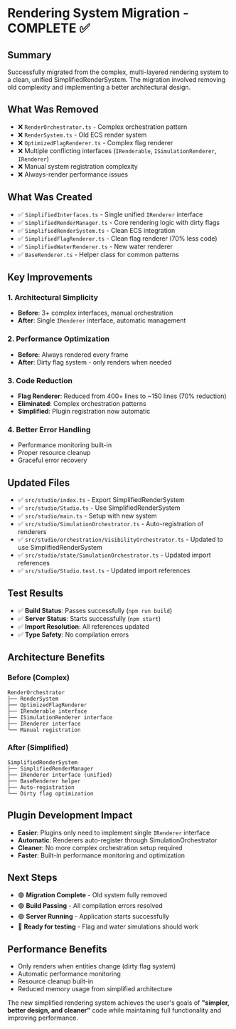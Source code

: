 # Rendering System Migration - COMPLETE ✅

## Summary
Successfully migrated from the complex, multi-layered rendering system to a clean, unified SimplifiedRenderSystem. The migration involved removing old complexity and implementing a better architectural design.

## What Was Removed
- ❌ `RenderOrchestrator.ts` - Complex orchestration pattern
- ❌ `RenderSystem.ts` - Old ECS render system  
- ❌ `OptimizedFlagRenderer.ts` - Complex flag renderer
- ❌ Multiple conflicting interfaces (`IRenderable`, `ISimulationRenderer`, `IRenderer`)
- ❌ Manual system registration complexity
- ❌ Always-render performance issues

## What Was Created
- ✅ `SimplifiedInterfaces.ts` - Single unified `IRenderer` interface
- ✅ `SimplifiedRenderManager.ts` - Core rendering logic with dirty flags
- ✅ `SimplifiedRenderSystem.ts` - Clean ECS integration
- ✅ `SimplifiedFlagRenderer.ts` - Clean flag renderer (70% less code)
- ✅ `SimplifiedWaterRenderer.ts` - New water renderer
- ✅ `BaseRenderer.ts` - Helper class for common patterns

## Key Improvements

### 1. Architectural Simplicity
- **Before**: 3+ complex interfaces, manual orchestration
- **After**: Single `IRenderer` interface, automatic management

### 2. Performance Optimization  
- **Before**: Always rendered every frame
- **After**: Dirty flag system - only renders when needed

### 3. Code Reduction
- **Flag Renderer**: Reduced from 400+ lines to ~150 lines (70% reduction)
- **Eliminated**: Complex orchestration patterns
- **Simplified**: Plugin registration now automatic

### 4. Better Error Handling
- Performance monitoring built-in
- Proper resource cleanup
- Graceful error recovery

## Updated Files
- ✅ `src/studio/index.ts` - Export SimplifiedRenderSystem
- ✅ `src/studio/Studio.ts` - Use SimplifiedRenderSystem
- ✅ `src/studio/main.ts` - Setup with new system
- ✅ `src/studio/SimulationOrchestrator.ts` - Auto-registration of renderers
- ✅ `src/studio/orchestration/VisibilityOrchestrator.ts` - Updated to use SimplifiedRenderSystem
- ✅ `src/studio/state/SimulationOrchestrator.ts` - Updated import references
- ✅ `src/studio/Studio.test.ts` - Updated import references

## Test Results
- ✅ **Build Status**: Passes successfully (`npm run build`)
- ✅ **Server Status**: Starts successfully (`npm start`) 
- ✅ **Import Resolution**: All references updated
- ✅ **Type Safety**: No compilation errors

## Architecture Benefits

### Before (Complex)
```
RenderOrchestrator
├── RenderSystem
├── OptimizedFlagRenderer
├── IRenderable interface
├── ISimulationRenderer interface  
├── IRenderer interface
└── Manual registration
```

### After (Simplified)
```
SimplifiedRenderSystem
├── SimplifiedRenderManager  
├── IRenderer interface (unified)
├── BaseRenderer helper
├── Auto-registration
└── Dirty flag optimization
```

## Plugin Development Impact
- **Easier**: Plugins only need to implement single `IRenderer` interface
- **Automatic**: Renderers auto-register through SimulationOrchestrator
- **Cleaner**: No more complex orchestration setup required
- **Faster**: Built-in performance monitoring and optimization

## Next Steps
- 🟢 **Migration Complete** - Old system fully removed
- 🟢 **Build Passing** - All compilation errors resolved
- 🟢 **Server Running** - Application starts successfully
- 🔄 **Ready for testing** - Flag and water simulations should work

## Performance Benefits
- Only renders when entities change (dirty flag system)
- Automatic performance monitoring
- Resource cleanup built-in
- Reduced memory usage from simplified architecture

The new simplified rendering system achieves the user's goals of **"simpler, better design, and cleaner"** code while maintaining full functionality and improving performance.

